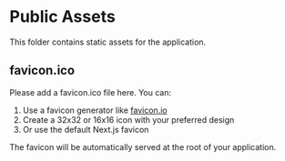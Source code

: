 # Public Assets

This folder contains static assets for the application.

## favicon.ico

Please add a favicon.ico file here. You can:
1. Use a favicon generator like [favicon.io](https://favicon.io/)
2. Create a 32x32 or 16x16 icon with your preferred design
3. Or use the default Next.js favicon

The favicon will be automatically served at the root of your application.